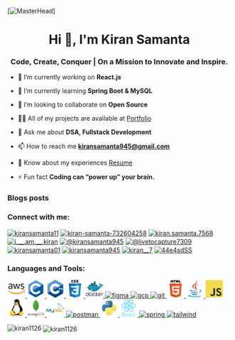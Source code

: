 [![MasterHead](https://www.google.com/url?sa=i&url=https%3A%2F%2Fpngtree.com%2Fso%2Ftech-cartoon&psig=AOvVaw1I7B0mLpBcWsrEieC5X6fx&ust=1736721834328000&source=images&cd=vfe&opi=89978449&ved=0CBQQjRxqFwoTCIiR-pXf7ooDFQAAAAAdAAAAABAQ)]
<h1 align="center">Hi 👋, I'm Kiran Samanta</h1>
<h3 align="center">Code, Create, Conquer | On a Mission to Innovate and Inspire.</h3>

- 🔭 I’m currently working on **React.js**

- 🌱 I’m currently learning **Spring Boot & MySQL**

- 👯 I’m looking to collaborate on **Open Source**

- 👨‍💻 All of my projects are available at [Portfolio](https://kiran1126.github.io/Portfolio/)

- 💬 Ask me about **DSA, Fullstack Development**

- 📫 How to reach me **kiransamanta945@gmail.com**

- 📄 Know about my experiences [Resume](https://docs.google.com/document/d/1r6Obzq9NIQzrqBXtwPPaxLpzEQrt3U1-_iMT061bsUw/edit?usp=sharing)

- ⚡ Fun fact **Coding can “power up” your brain.**

### Blogs posts
<!-- BLOG-POST-LIST:START -->
<!-- BLOG-POST-LIST:END -->

<h3 align="left">Connect with me:</h3>
<p align="left">
<a href="https://twitter.com/kiransamanta11" target="blank"><img align="center" src="https://raw.githubusercontent.com/rahuldkjain/github-profile-readme-generator/master/src/images/icons/Social/twitter.svg" alt="kiransamanta11" height="30" width="40" /></a>
<a href="https://linkedin.com/in/kiran-samanta-732604258" target="blank"><img align="center" src="https://raw.githubusercontent.com/rahuldkjain/github-profile-readme-generator/master/src/images/icons/Social/linked-in-alt.svg" alt="kiran-samanta-732604258" height="30" width="40" /></a>
<a href="https://fb.com/kiran.samanta.7568" target="blank"><img align="center" src="https://raw.githubusercontent.com/rahuldkjain/github-profile-readme-generator/master/src/images/icons/Social/facebook.svg" alt="kiran.samanta.7568" height="30" width="40" /></a>
<a href="https://instagram.com/i.__.am.__.kiran" target="blank"><img align="center" src="https://raw.githubusercontent.com/rahuldkjain/github-profile-readme-generator/master/src/images/icons/Social/instagram.svg" alt="i.__.am.__.kiran" height="30" width="40" /></a>
<a href="https://medium.com/@kiransamanta945" target="blank"><img align="center" src="https://raw.githubusercontent.com/rahuldkjain/github-profile-readme-generator/master/src/images/icons/Social/medium.svg" alt="@kiransamanta945" height="30" width="40" /></a>
<a href="https://www.youtube.com/c/@livetocapture7309" target="blank"><img align="center" src="https://raw.githubusercontent.com/rahuldkjain/github-profile-readme-generator/master/src/images/icons/Social/youtube.svg" alt="@livetocapture7309" height="30" width="40" /></a>
<a href="https://www.codechef.com/users/kiransamanta01" target="blank"><img align="center" src="https://cdn.jsdelivr.net/npm/simple-icons@3.1.0/icons/codechef.svg" alt="kiransamanta01" height="30" width="40" /></a>
<a href="https://www.hackerrank.com/kiransamanta945" target="blank"><img align="center" src="https://raw.githubusercontent.com/rahuldkjain/github-profile-readme-generator/master/src/images/icons/Social/hackerrank.svg" alt="kiransamanta945" height="30" width="40" /></a>
<a href="https://www.leetcode.com/kiran__7" target="blank"><img align="center" src="https://raw.githubusercontent.com/rahuldkjain/github-profile-readme-generator/master/src/images/icons/Social/leet-code.svg" alt="kiran__7" height="30" width="40" /></a>
<a href="https://discord.gg/44e4sdSS" target="blank"><img align="center" src="https://raw.githubusercontent.com/rahuldkjain/github-profile-readme-generator/master/src/images/icons/Social/discord.svg" alt="44e4sdSS" height="30" width="40" /></a>
</p>

<h3 align="left">Languages and Tools:</h3>
<p align="left"> <a href="https://aws.amazon.com" target="_blank" rel="noreferrer"> <img src="https://raw.githubusercontent.com/devicons/devicon/master/icons/amazonwebservices/amazonwebservices-original-wordmark.svg" alt="aws" width="40" height="40"/> </a> <a href="https://www.cprogramming.com/" target="_blank" rel="noreferrer"> <img src="https://raw.githubusercontent.com/devicons/devicon/master/icons/c/c-original.svg" alt="c" width="40" height="40"/> </a> <a href="https://www.w3schools.com/cpp/" target="_blank" rel="noreferrer"> <img src="https://raw.githubusercontent.com/devicons/devicon/master/icons/cplusplus/cplusplus-original.svg" alt="cplusplus" width="40" height="40"/> </a> <a href="https://www.w3schools.com/css/" target="_blank" rel="noreferrer"> <img src="https://raw.githubusercontent.com/devicons/devicon/master/icons/css3/css3-original-wordmark.svg" alt="css3" width="40" height="40"/> </a> <a href="https://www.docker.com/" target="_blank" rel="noreferrer"> <img src="https://raw.githubusercontent.com/devicons/devicon/master/icons/docker/docker-original-wordmark.svg" alt="docker" width="40" height="40"/> </a> <a href="https://www.figma.com/" target="_blank" rel="noreferrer"> <img src="https://www.vectorlogo.zone/logos/figma/figma-icon.svg" alt="figma" width="40" height="40"/> </a> <a href="https://cloud.google.com" target="_blank" rel="noreferrer"> <img src="https://www.vectorlogo.zone/logos/google_cloud/google_cloud-icon.svg" alt="gcp" width="40" height="40"/> </a> <a href="https://git-scm.com/" target="_blank" rel="noreferrer"> <img src="https://www.vectorlogo.zone/logos/git-scm/git-scm-icon.svg" alt="git" width="40" height="40"/> </a> <a href="https://www.w3.org/html/" target="_blank" rel="noreferrer"> <img src="https://raw.githubusercontent.com/devicons/devicon/master/icons/html5/html5-original-wordmark.svg" alt="html5" width="40" height="40"/> </a> <a href="https://www.java.com" target="_blank" rel="noreferrer"> <img src="https://raw.githubusercontent.com/devicons/devicon/master/icons/java/java-original.svg" alt="java" width="40" height="40"/> </a> <a href="https://developer.mozilla.org/en-US/docs/Web/JavaScript" target="_blank" rel="noreferrer"> <img src="https://raw.githubusercontent.com/devicons/devicon/master/icons/javascript/javascript-original.svg" alt="javascript" width="40" height="40"/> </a> <a href="https://www.linux.org/" target="_blank" rel="noreferrer"> <img src="https://raw.githubusercontent.com/devicons/devicon/master/icons/linux/linux-original.svg" alt="linux" width="40" height="40"/> </a> <a href="https://www.mongodb.com/" target="_blank" rel="noreferrer"> <img src="https://raw.githubusercontent.com/devicons/devicon/master/icons/mongodb/mongodb-original-wordmark.svg" alt="mongodb" width="40" height="40"/> </a> <a href="https://www.mysql.com/" target="_blank" rel="noreferrer"> <img src="https://raw.githubusercontent.com/devicons/devicon/master/icons/mysql/mysql-original-wordmark.svg" alt="mysql" width="40" height="40"/> </a> <a href="https://postman.com" target="_blank" rel="noreferrer"> <img src="https://www.vectorlogo.zone/logos/getpostman/getpostman-icon.svg" alt="postman" width="40" height="40"/> </a> <a href="https://www.python.org" target="_blank" rel="noreferrer"> <img src="https://raw.githubusercontent.com/devicons/devicon/master/icons/python/python-original.svg" alt="python" width="40" height="40"/> </a> <a href="https://reactjs.org/" target="_blank" rel="noreferrer"> <img src="https://raw.githubusercontent.com/devicons/devicon/master/icons/react/react-original-wordmark.svg" alt="react" width="40" height="40"/> </a> <a href="https://spring.io/" target="_blank" rel="noreferrer"> <img src="https://www.vectorlogo.zone/logos/springio/springio-icon.svg" alt="spring" width="40" height="40"/> </a> <a href="https://tailwindcss.com/" target="_blank" rel="noreferrer"> <img src="https://www.vectorlogo.zone/logos/tailwindcss/tailwindcss-icon.svg" alt="tailwind" width="40" height="40"/> </a> </p>

<p><img align="left" src="https://github-readme-stats.vercel.app/api/top-langs?username=kiran1126&show_icons=true&locale=en&layout=compact" alt="kiran1126" /></p>

<p>&nbsp;<img align="center" src="https://github-readme-stats.vercel.app/api?username=kiran1126&show_icons=true&locale=en" alt="kiran1126" /></p>
